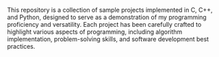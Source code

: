 This repository is a collection of sample projects implemented in C, C++, and Python, designed to serve as a demonstration of my programming proficiency and versatility. Each project has been carefully crafted to highlight various aspects of programming, including algorithm implementation, problem-solving skills, and software development best practices.
